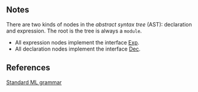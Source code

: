 ## Notes
There are two kinds of nodes in the _abstract syntax tree_ (AST): declaration and expression. The root is the tree is always a `module`.

- All expression nodes implement the interface [Exp](expression.go).
- All declaration nodes implement the interface [Dec](declaration.go).

## References

[Standard ML grammar](https://people.mpi-sws.org/~rossberg/sml.html)